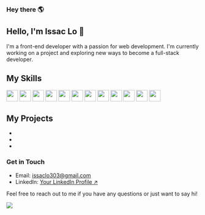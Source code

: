 

<h3> Hey there 🌎</h3>

## Hello, I'm Issac Lo 👋


I'm a front-end developer with a passion for web development.
I'm currently working on a project and exploring new ways to become a full-stack developer.


<!-- ### About Me

- 🔭 I’m currently working on [Current Project/Job]
- 🌱 I’m currently learning [Topic/Technology]
- 👯 I’m looking to collaborate on [Type of Project]
- 💬 Ask me about [Your Expertise/Skills]
- 📫 How to reach me: [Your Email/Website/Social Media Links]
- 😄 Pronouns: [Your Pronouns] -->

## My Skills
<div> 
 <img src="https://cdn.jsdelivr.net/gh/devicons/devicon/icons/react/react-original.svg" with="30" height='30'/>
  <img src="https://cdn.jsdelivr.net/gh/devicons/devicon/icons/javascript/javascript-original.svg" with="30" height='30'/>
<img src="https://cdn.jsdelivr.net/gh/devicons/devicon/icons/typescript/typescript-original.svg" with="30" height='30'/>
  <img src="https://cdn.jsdelivr.net/gh/devicons/devicon/icons/nextjs/nextjs-original.svg" with="30" height='30'/>
<img src="https://cdn.jsdelivr.net/gh/devicons/devicon/icons/html5/html5-original-wordmark.svg" with="30" height='30'/>
<img src="https://cdn.jsdelivr.net/gh/devicons/devicon/icons/css3/css3-original-wordmark.svg" with="30" height='30'/>
<img src="https://cdn.jsdelivr.net/gh/devicons/devicon/icons/nodejs/nodejs-original-wordmark.svg" with="30" height='30'/>
 <img src="https://cdn.jsdelivr.net/gh/devicons/devicon/icons/express/express-original-wordmark.svg" with="30" height='30'/>
  <img src="https://cdn.jsdelivr.net/gh/devicons/devicon/icons/mongodb/mongodb-original-wordmark.svg" with="30" height='30'/>  
<img src="https://cdn.jsdelivr.net/gh/devicons/devicon/icons/figma/figma-original.svg" with="30" height='30'/>
<img src="https://cdn.jsdelivr.net/gh/devicons/devicon/icons/xd/xd-plain.svg" with="30" height='30'/>
<img src="https://cdn.jsdelivr.net/gh/devicons/devicon/icons/xcode/xcode-original.svg" with="30" height='30'/>
  
          
</div>


## My Projects

- [Project 1]: [Description]
- [Project 2]: [Description]
- [Project 3]: [Description]

<!-- ### Fun Fact

[Fun Fact about yourself] -->

### Get in Touch

- Email: issaclo303@gmail.com
- LinkedIn: [Your LinkedIn Profile ↗](https://www.linkedin.com/in/your-linkedin-profile/)

Feel free to reach out to me if you have any questions or just want to say hi!

![](https://komarev.com/ghpvc/?username=IssacLo&color=brightgreen)

<!--
**IssacLo/IssacLo** is a ✨ _special_ ✨ repository because its `README.md` (this file) appears on your GitHub profile.

Here are some ideas to get you started:

- 🔭 I’m currently working on ...
- 🌱 I’m currently learning ...
- 👯 I’m looking to collaborate on ...
- 🤔 I’m looking for help with ...
- 💬 Ask me about ...
- 📫 How to reach me: ...
- 😄 Pronouns: ...
- ⚡ Fun fact: ...
-->
